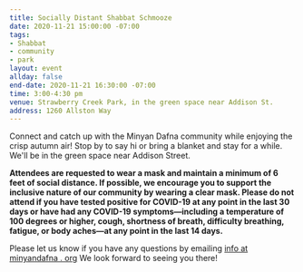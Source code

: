 ```yaml
---
title: Socially Distant Shabbat Schmooze
date: 2020-11-21 15:00:00 -07:00
tags:
- Shabbat
- community
- park
layout: event
allday: false
end-date: 2020-11-21 16:30:00 -07:00
time: 3:00-4:30 pm
venue: Strawberry Creek Park, in the green space near Addison St.
address: 1260 Allston Way
---
```


Connect and catch up with the Minyan Dafna community while enjoying the crisp autumn air! Stop by to say hi or bring a blanket and stay for a while. We'll be in the green space near Addison Street.

**Attendees are requested to wear a mask and maintain a minimum of 6 feet of social distance. If possible, we encourage you to support the inclusive nature of our community by wearing a clear mask. Please do not attend if you have tested positive for COVID-19 at any point in the last 30 days or have had any COVID-19 symptoms—including a temperature of 100 degrees or higher, cough, shortness of breath, difficulty breathing, fatigue, or body aches—at any point in the last 14 days.**

Please let us know if you have any questions by emailing [info at minyandafna . org](mailto:info@minyandafna.org)
We look forward to seeing you there!
